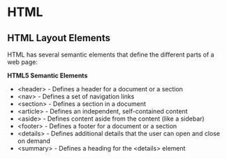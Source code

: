 # HTML
## HTML Layout Elements

HTML has several semantic elements that define the different parts of a web page:

**HTML5 Semantic Elements**
- \<header> - Defines a header for a document or a section
- \<nav> - Defines a set of navigation links
- \<section> - Defines a section in a document
- \<article> - Defines an independent, self-contained content
- \<aside> - Defines content aside from the content (like a sidebar)
- \<footer> - Defines a footer for a document or a section
- \<details> - Defines additional details that the user can open and close on demand
- \<summary> - Defines a heading for the \<details> element
